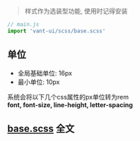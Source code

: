 > 样式作为选装型功能, 使用时记得安装
```js
// main.js
import 'vant-ui/scss/base.scss'
```

## 单位
- 全局基础单位: 16px 
- 最小单位: 10px 

系统会将以下几个css属性的px单位转为rem   
**font, font-size, line-height, letter-spacing**

## [base.scss](https://raw.githubusercontent.com/Moerj/vant-ui/master/scss/base.scss) 全文
<pre>
    <code class="language-css">
    </code>
</pre>

<script>
    $(function(){
        $.ajax({
            url:'https://raw.githubusercontent.com/Moerj/vant-ui/master/scss/base.scss',
            success: function (response) {
                var html = Prism.highlight(response, Prism.languages.css, 'css');
                $('.language-css').append(html)
            }
        })
    })
</script>